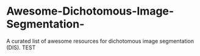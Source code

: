# Awesome-Dichotomous-Image-Segmentation-
A curated list of awesome resources for dichotomous image segmentation (DIS).
TEST
